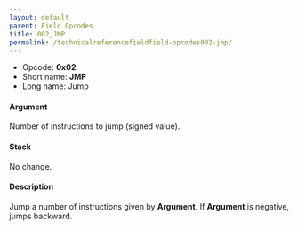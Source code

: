 ```yaml
---
layout: default
parent: Field Opcodes
title: 002_JMP
permalink: /technicalreferencefieldfield-opcodes002-jmp/
---
```


-   Opcode: **0x02**
-   Short name: **JMP**
-   Long name: Jump

#### Argument

Number of instructions to jump (signed value).

#### Stack

No change.

#### Description

Jump a number of instructions given by **Argument**. If **Argument** is negative, jumps backward.
